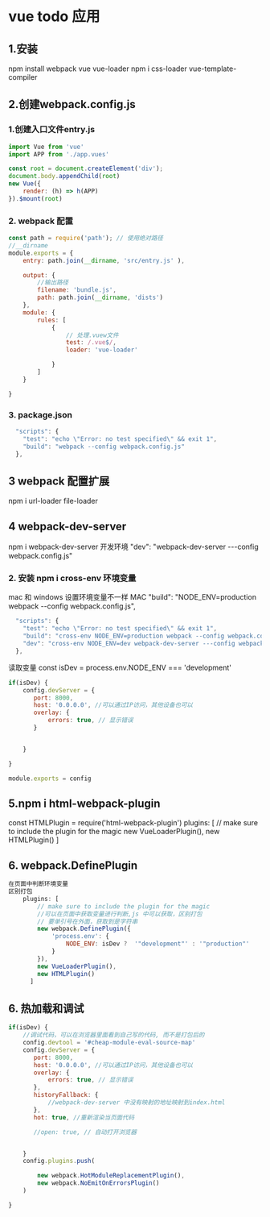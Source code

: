 # vue todo 应用
## 1.安装
npm install webpack vue vue-loader
npm i css-loader vue-template-compiler

## 2.创建webpack.config.js

### 1.创建入口文件entry.js

```javascript
import Vue from 'vue'
import APP from './app.vues'

const root = document.createElement('div');
document.body.appendChild(root)
new Vue({
    render: (h) => h(APP)
}).$mount(root)
```

### 2. webpack 配置
```javascript
const path = require('path'); // 使用绝对路径
//__dirname
module.exports = {
    entry: path.join(__dirname, 'src/entry.js' ),

    output: {
        //输出路径
        filename: 'bundle.js',
        path: path.join(__dirname, 'dists')
    },
    module: {
        rules: [
            {
                // 处理.vuew文件
                test: /.vue$/,
                loader: 'vue-loader'

            }
        ]
    }

}
```

### 3.  package.json

```javascript
  "scripts": {
    "test": "echo \"Error: no test specified\" && exit 1",
    "build": "webpack --config webpack.config.js"
  },
```

## 3 webpack 配置扩展
npm i url-loader file-loader

## 4 webpack-dev-server
npm i webpack-dev-server
开发环境
"dev": "webpack-dev-server ---config webpack.config.js"

### 2. 安装 npm i cross-env 环境变量
mac 和 windows 设置环境变量不一样
MAC
"build": "NODE_ENV=production webpack --config webpack.config.js",

```javascript
  "scripts": {
    "test": "echo \"Error: no test specified\" && exit 1",
    "build": "cross-env NODE_ENV=production webpack --config webpack.config.js",
    "dev": "cross-env NODE_ENV=dev webpack-dev-server ---config webpack.config.js"
  },
```
读取变量
const isDev = process.env.NODE_ENV === 'development'

```javascript
if(isDev) {
    config.devServer = {
       port: 8000,
       host: '0.0.0.0', //可以通过IP访问，其他设备也可以
       overlay: {
           errors: true, // 显示错误
       }


    }

}

module.exports = config
```

## 5.npm i html-webpack-plugin

const HTMLPlugin = require('html-webpack-plugin')
plugins: [
    // make sure to include the plugin for the magic
    new VueLoaderPlugin(),
    new HTMLPlugin()
    ]

## 6. webpack.DefinePlugin
```javascript
在页面中判断环境变量
区别打包
    plugins: [
        // make sure to include the plugin for the magic
        //可以在页面中获取变量进行判断,js 中可以获取，区别打包
        // 要单引号在外面，获取到是字符串
        new webpack.DefinePlugin({
            'process.env': {
                NODE_ENV: isDev ?  '"development"' : '"production"'
            }
        }),
        new VueLoaderPlugin(),
        new HTMLPlugin()
      ]
```

## 6. 热加载和调试

```javascript
if(isDev) {
    //调试代码，可以在浏览器里面看到自己写的代码, 而不是打包后的
    config.devtool = '#cheap-module-eval-source-map'
    config.devServer = {
       port: 8000,
       host: '0.0.0.0', //可以通过IP访问，其他设备也可以
       overlay: {
           errors: true, // 显示错误
       },
       historyFallback: {
           //webpack-dev-server 中没有映射的地址映射到index.html
       },
       hot: true, //重新渲染当页面代码

       //open: true, // 自动打开浏览器


    }
    config.plugins.push(

        new webpack.HotModuleReplacementPlugin(),
        new webpack.NoEmitOnErrorsPlugin()
    )

}
```